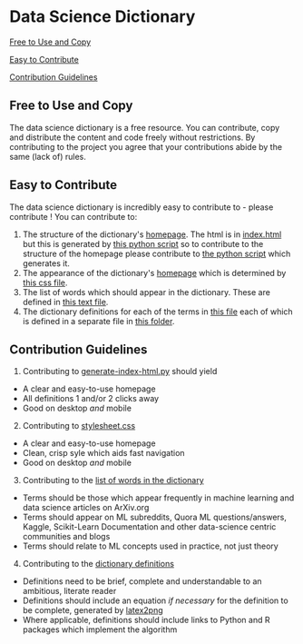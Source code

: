 # Data Science Dictionary

[Free to Use and Copy](#free-to-use-and-copy)

[Easy to Contribute](#easy-to-contribute)

[Contribution Guidelines](#contribution-guidelines)

## Free to Use and Copy

The data science dictionary is a free resource. You can contribute, copy and distribute the content and code freely without restrictions. By contributing to the project you agree that your contributions abide by the same (lack of) rules.

## Easy to Contribute

The data science dictionary is incredibly easy to contribute to - please contribute ! You can contribute to:

1. The structure of the dictionary's [homepage](http://roopsmall.github.io/data-science-dictionary/). The html is in [index.html](https://github.com/roopsmall/data-science-dictionary/blob/gh-pages/index.html) but this is generated by [this python script](https://github.com/roopsmall/data-science-dictionary/blob/master/generate-index-html.py) so to contribute to the structure of the homepage please contribute to [the python script](https://github.com/roopsmall/data-science-dictionary/blob/master/generate-index-html.py) which generates it.
2. The appearance of the dictionary's [homepage](http://roopsmall.github.io/data-science-dictionary/) which is determined by [this css file](https://github.com/roopsmall/data-science-dictionary/blob/gh-pages/stylesheet.css).
3. The list of words which should appear in the dictionary. These are defined in [this text file](https://github.com/roopsmall/data-science-dictionary/blob/master/terms.txt).
3. The dictionary definitions for each of the terms in [this file](https://github.com/roopsmall/data-science-dictionary/blob/master/terms.txt) each of which is defined in a separate file in [this folder]().

## Contribution Guidelines

1. Contributing to [generate-index-html.py]() should yield
  * A clear and easy-to-use homepage
  * All definitions 1 and/or 2 clicks away
  * Good on desktop _and_ mobile

2. Contributing to [stylesheet.css](https://github.com/roopsmall/data-science-dictionary/blob/gh-pages/stylesheet.css)
  * A clear and easy-to-use homepage
  * Clean, crisp syle which aids fast navigation
  * Good on desktop _and_ mobile

3. Contributing to the [list of words in the dictionary]()
  * Terms should be those which appear frequently in machine learning and data science articles on ArXiv.org
  * Terms should appear on ML subreddits, Quora ML questions/answers, Kaggle, Scikit-Learn Documentation and other data-science centric communities and blogs
  * Terms should relate to ML concepts used in practice, not just theory 

4. Contributing to the [dictionary definitions]()
  * Definitions need to be brief, complete and understandable to an ambitious, literate reader
  * Definitions should include an equation _if necessary_ for the definition to be complete, generated by [latex2png](website)
  * Where applicable, definitions should include links to Python and R packages which implement the algorithm
